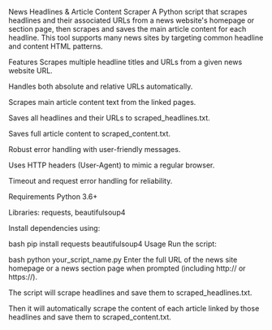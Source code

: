 News Headlines & Article Content Scraper
A Python script that scrapes headlines and their associated URLs from a news website's homepage or section page, then scrapes and saves the main article content for each headline. This tool supports many news sites by targeting common headline and content HTML patterns.

Features
Scrapes multiple headline titles and URLs from a given news website URL.

Handles both absolute and relative URLs automatically.

Scrapes main article content text from the linked pages.

Saves all headlines and their URLs to scraped_headlines.txt.

Saves full article content to scraped_content.txt.

Robust error handling with user-friendly messages.

Uses HTTP headers (User-Agent) to mimic a regular browser.

Timeout and request error handling for reliability.

Requirements
Python 3.6+

Libraries: requests, beautifulsoup4

Install dependencies using:

bash
pip install requests beautifulsoup4
Usage
Run the script:

bash
python your_script_name.py
Enter the full URL of the news site homepage or a news section page when prompted (including http:// or https://).

The script will scrape headlines and save them to scraped_headlines.txt.

Then it will automatically scrape the content of each article linked by those headlines and save them to scraped_content.txt.